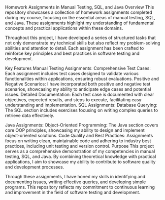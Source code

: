 Homework Assignments in Manual Testing, SQL, and Java
Overview
This repository showcases a collection of homework assignments completed during my course, focusing on the essential areas of manual testing, SQL, and Java. These assignments highlight my understanding of fundamental concepts and practical applications within these domains.

Throughout this project, I have developed a series of structured tasks that not only demonstrate my technical skills but also reflect my problem-solving abilities and attention to detail. Each assignment has been crafted to reinforce key principles and best practices in software testing and development.

Key Features
Manual Testing Assignments:
Comprehensive Test Cases: Each assignment includes test cases designed to validate various functionalities within applications, ensuring robust evaluations.
Positive and Negative Scenarios: I have incorporated both positive and negative test scenarios, showcasing my ability to anticipate edge cases and potential issues.
Detailed Documentation: Each test case is documented with clear objectives, expected results, and steps to execute, facilitating easy understanding and implementation.
SQL Assignments:
Database Querying: The SQL section includes exercises focusing on writing complex queries to retrieve data effectively.

Java Assignments:
Object-Oriented Programming: The Java section covers core OOP principles, showcasing my ability to design and implement object-oriented solutions.
Code Quality and Best Practices: Assignments focus on writing clean, maintainable code and adhering to industry best practices, including unit testing and version control.
Purpose
This project serves as a comprehensive demonstration of my competencies in manual testing, SQL, and Java. By combining theoretical knowledge with practical applications, I aim to showcase my ability to contribute to software quality and development processes.

Through these assignments, I have honed my skills in identifying and documenting issues, writing effective queries, and developing simple programs. This repository reflects my commitment to continuous learning and improvement in the field of software testing and development.
